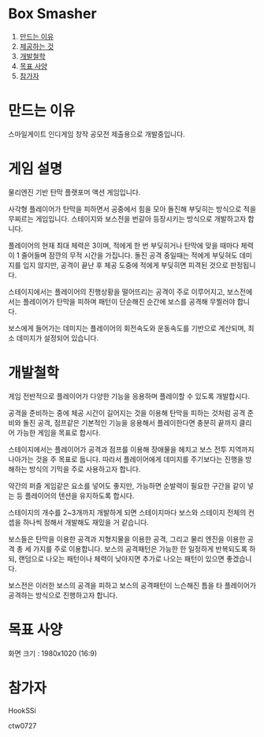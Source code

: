 Box Smasher
====

1. [만드는 이유](#만드는-이유)
2. [제공하는 것](#제공하는-것)
3. [개발철학](#개발철학)
4. [목표 사양](#목표-사양)
5. [참가자](#참가자)

# 만드는 이유

스마일게이트 인디게임 창작 공모전 제출용으로 개발중입니다. 


# 게임 설명

물리엔진 기반 탄막 플랫포머 액션 게임입니다.

사각형 플레이어가 탄막을 피하면서 공중에서 힘을 모아 돌진해 부딪히는 방식으로 적을 무찌르는 게임입니다.
스테이지와 보스전을 번갈아 등장시키는 방식으로 개발하고자 합니다.

플레이어의 현재 최대 체력은 3이며, 적에게 한 번 부딪히거나 탄막에 맞을 때마다 체력이 1 줄어들며 잠깐의 무적 시간을 가집니다.
돌진 공격 중일때는 적에게 부딪혀도 데미지를 입지 않지만, 공격이 끝난 후 체공 도중에 적에게 부딪히면 피격된 것으로 판정됩니다.

스테이지에서는 플레이어의 진행상황을 떨어뜨리는 공격이 주로 이루어지고,
보스전에서는 플레이어가 탄막을 피하며 패턴이 단순해진 순간에 보스를 공격해 무찔러야 합니다.

보스에게 들어가는 데미지는 플레이어의 회전속도와 운동속도를 기반으로 계산되며, 최소 데미지가 설정되어 있습니다.


# 개발철학

게임 전반적으로 플레이어가 다양한 기능을 응용하며 플레이할 수 있도록 개발합시다.

공격을 준비하는 중에 체공 시간이 길어지는 것을 이용해 탄막을 피하는 것처럼
공격 준비와 돌진 공격, 점프같은 기본적인 기능을 응용해서 플레이한다면 충분히 끝까지 클리어 가능한 게임을 목표로 합시다.

스테이지에서는 플레이어가 공격과 점프를 이용해 장애물을 헤치고 보스 전투 지역까지 나아가는 것을 주 목표로 둡니다.
따라서 플레이어에게 데미지를 주기보다는 진행을 방해하는 방식의 기믹을 주로 사용하고자 합니다.

약간의 퍼즐 게임같은 요소를 넣어도 좋지만, 가능하면 순발력이 필요한 구간을 같이 넣는 등 플레이어의 텐션을 유지하도록 합시다.

스테이지의 개수를 2~3개까지 개발하게 되면
스테이지마다 보스와 스테이지 전체의 컨셉을 하나씩 정해서 개발해도 재밌을 거 같습니다.

보스들은 탄막을 이용한 공격과 지형지물을 이용한 공격, 그리고 물리 엔진을 이용한 공격 총 세 가지를 주로 이용합니다.
보스의 공격패턴은 가능한 한 일정하게 반복되도록 하되, 랜덤으로 나오는 패턴이나 체력이 낮아지면 추가로 나오는 패턴이 있으면 좋겠습니다.

보스전은 이러한 보스의 공격을 피하고 보스의 공격패턴이 느슨해진 틈을 타 플레이어가 공격하는 방식으로 진행하고자 합니다.


# 목표 사양

화면 크기 : 1980x1020 (16:9)


# 참가자
HookSSi

ctw0727
